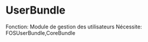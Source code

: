 UserBundle
==========
Fonction:  Module de gestion des utilisateurs 
Nécessite: FOSUserBundle,CoreBundle
